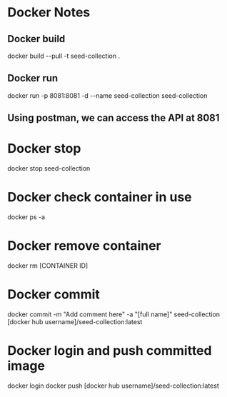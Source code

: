 # Docker Notes


## Docker build
docker build --pull -t seed-collection .

## Docker run
docker run -p 8081:8081 -d --name seed-collection seed-collection


## Using postman, we can access the API at 8081

# Docker stop
docker stop seed-collection

# Docker check container in use
docker ps -a

# Docker remove container
docker rm [CONTAINER ID]

# Docker commit
docker commit -m "Add comment here" -a "[full name]" seed-collection [docker hub username]/seed-collection:latest

# Docker login and push committed image
docker login
docker push [docker hub username]/seed-collection:latest
